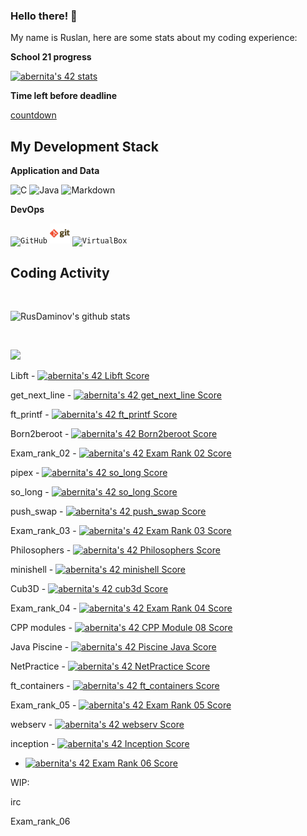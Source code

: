 ### Hello there! 👋
My name is Ruslan, here are some stats about my coding experience:

**School 21 progress**
<!--
**RusDaminov/RusDaminov** is a ✨ _special_ ✨ repository because its `README.md` (this file) appears on your GitHub profile.
-->


[![abernita's 42 stats](https://badge42.vercel.app/api/v2/cl1lx6ro1006409mn613u6flc/stats?cursusId=21&coalitionId=104)](https://github.com/JaeSeoKim/badge42)

**Time left before deadline**

[countdown](https://countdown.onlinealarmkur.com/ru/#2022-11-06T12:00)

## My Development Stack

**Application and Data**

![C](https://img.shields.io/badge/c-090909?style=for-the-badge&logo=C&logoColor=#7f8b99)
![Java](https://img.shields.io/badge/-Java-090909?style=for-the-badge&logo=Java&logoColor=f8d05e)
![Markdown](https://img.shields.io/badge/-Markdown-090909?style=for-the-badge&logo=markdown&logoColor=ffffff)
<br/>

**DevOps**

<code><img height="32" src="https://cdn3.iconfinder.com/data/icons/inficons/512/github.png" alt="GitHub"/></code>
<code><img height="32" src="https://raw.githubusercontent.com/github/explore/80688e429a7d4ef2fca1e82350fe8e3517d3494d/topics/git/git.png" alt="Git"/></code>
<code><img height="32" src="https://img.utdstc.com/icon/c2f/773/c2f7733df6524599afea694769062bc12d389fb4178f8be7b644c5e802fbbc17:200" alt="VirtualBox"/></code>


## Coding Activity

<br/>

<p align="left">
  <img src="https://github-readme-stats.vercel.app/api?username=RusDaminov&show_icons=true&theme=dracula" alt="RusDaminov's github stats" />
</p>

<br/>

<p align="left">
  <a href="#">
      <img src="https://visitor-badge.glitch.me/badge?page_id=Rusdaminov.RusDaminov" />
   </a>
</p>

 Libft  -  [![abernita's 42 Libft Score](https://badge42.vercel.app/api/v2/cl1lx6ro1006409mn613u6flc/project/2364386)](https://github.com/JaeSeoKim/badge42)

 get_next_line - [![abernita's 42 get_next_line Score](https://badge42.vercel.app/api/v2/cl1lx6ro1006409mn613u6flc/project/2385422)](https://github.com/JaeSeoKim/badge42)

 ft_printf - [![abernita's 42 ft_printf Score](https://badge42.vercel.app/api/v2/cl1lx6ro1006409mn613u6flc/project/2386608)](https://github.com/JaeSeoKim/badge42)

 Born2beroot - [![abernita's 42 Born2beroot Score](https://badge42.vercel.app/api/v2/cl1lx6ro1006409mn613u6flc/project/2389171)](https://github.com/JaeSeoKim/badge42)

 Exam_rank_02 - [![abernita's 42 Exam Rank 02 Score](https://badge42.vercel.app/api/v2/cl1lx6ro1006409mn613u6flc/project/2412845)](https://github.com/JaeSeoKim/badge42)

 pipex  -  [![abernita's 42 so_long Score](https://badge42.vercel.app/api/v2/cl1lx6ro1006409mn613u6flc/project/2474302)](https://github.com/JaeSeoKim/badge42)

 so_long  -  [![abernita's 42 so_long Score](https://badge42.vercel.app/api/v2/cl1lx6ro1006409mn613u6flc/project/2474302)](https://github.com/JaeSeoKim/badge42)
 
 push_swap - [![abernita's 42 push_swap Score](https://badge42.vercel.app/api/v2/cl1lx6ro1006409mn613u6flc/project/2552267)](https://github.com/JaeSeoKim/badge42)

Exam_rank_03 - [![abernita's 42 Exam Rank 03 Score](https://badge42.vercel.app/api/v2/cl1lx6ro1006409mn613u6flc/project/2562785)](https://github.com/JaeSeoKim/badge42)

Philosophers - [![abernita's 42 Philosophers Score](https://badge42.vercel.app/api/v2/cl1lx6ro1006409mn613u6flc/project/2577510)](https://github.com/JaeSeoKim/badge42)

minishell - [![abernita's 42 minishell Score](https://badge42.vercel.app/api/v2/cl1lx6ro1006409mn613u6flc/project/2640426)](https://github.com/JaeSeoKim/badge42)

Cub3D - [![abernita's 42 cub3d Score](https://badge42.vercel.app/api/v2/cl1lx6ro1006409mn613u6flc/project/2644982)](https://github.com/JaeSeoKim/badge42)

Exam_rank_04 - [![abernita's 42 Exam Rank 04 Score](https://badge42.vercel.app/api/v2/cl1lx6ro1006409mn613u6flc/project/2644983)](https://github.com/JaeSeoKim/badge42)

CPP modules - [![abernita's 42 CPP Module 08 Score](https://badge42.vercel.app/api/v2/cl1lx6ro1006409mn613u6flc/project/2689571)](https://github.com/JaeSeoKim/badge42)

Java Piscine - [![abernita's 42 Piscine Java Score](https://badge42.vercel.app/api/v2/cl1lx6ro1006409mn613u6flc/project/2669856)](https://github.com/JaeSeoKim/badge42)

NetPractice - [![abernita's 42 NetPractice Score](https://badge42.vercel.app/api/v2/cl1lx6ro1006409mn613u6flc/project/2644984)](https://github.com/JaeSeoKim/badge42)

ft_containers - [![abernita's 42 ft_containers Score](https://badge42.vercel.app/api/v2/cl1lx6ro1006409mn613u6flc/project/2722647)](https://github.com/JaeSeoKim/badge42)

Exam_rank_05 - [![abernita's 42 Exam Rank 05 Score](https://badge42.vercel.app/api/v2/cl1lx6ro1006409mn613u6flc/project/2722646)](https://github.com/JaeSeoKim/badge42)

webserv - [![abernita's 42 webserv Score](https://badge42.vercel.app/api/v2/cl1lx6ro1006409mn613u6flc/project/2722654)](https://github.com/JaeSeoKim/badge42)

inception - [![abernita's 42 Inception Score](https://badge42.vercel.app/api/v2/cl1lx6ro1006409mn613u6flc/project/2722653)](https://github.com/JaeSeoKim/badge42)

 - [![abernita's 42 Exam Rank 06 Score](https://badge42.vercel.app/api/v2/cl1lx6ro1006409mn613u6flc/project/2836978)](https://github.com/JaeSeoKim/badge42)

WIP:

irc



Exam_rank_06
